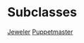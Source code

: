 <!-- TITLE: Enchanter -->
<!-- SUBTITLE: Enchanters are masters of the material world, augmenting and altering objects as they see fit. With a wave of the hand, they can curse and uncurse items, supercharge their allies, and severely weaken their opponents. Enchanters are also able to communicate with the supernatural realm, calling forth a friendly magical wisp to aid them on their travels. Many Enchanters choose to specialize in the art of jewelcrafting, as precious gems are particularly conducive to their enchantment magics -->

# Subclasses

[Jeweler](jeweler)
[Puppetmaster](puppetmaster)